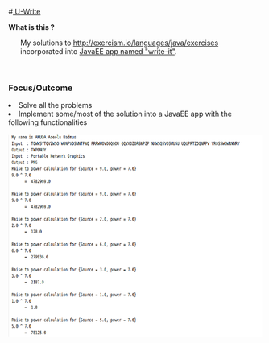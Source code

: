 #<a href="https://u-write.herokuapp.com" target="_blank"> U-Write </a>


<b>What is this ?</b>
<br>
<a> <ul>My solutions to http://exercism.io/languages/java/exercises incorporated into
 <a href="https://u-write.herokuapp.com" target="_blank"> JavaEE app named "write-it"</a>.
</ul>
<br/>
<h3>Focus/Outcome</h4>
<li>Solve all the problems</li>
<li>Implement some/most of the solution into a JavaEE app with the following functionalities</li>
<br/>
<img src="1.png" width="600" height="400">

<br/>

</a>
